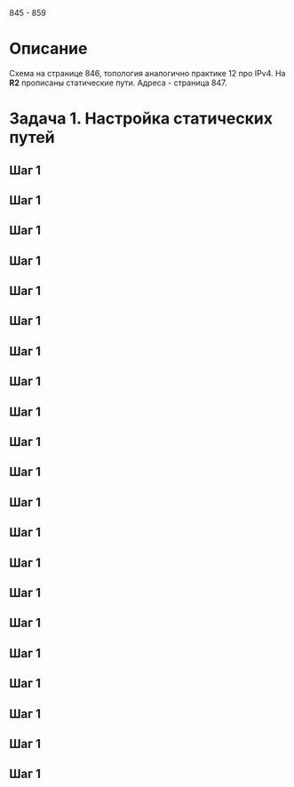 845 - 859

# Описание
Схема на странице 846, топология аналогично практике 12 про IPv4. На **R2** прописаны статические пути. Адреса - страница 847. 

# Задача 1. Настройка статических путей

## Шаг 1


## Шаг 1
## Шаг 1
## Шаг 1
## Шаг 1
## Шаг 1
## Шаг 1
## Шаг 1
## Шаг 1
## Шаг 1
## Шаг 1
## Шаг 1
## Шаг 1
## Шаг 1
## Шаг 1
## Шаг 1
## Шаг 1
## Шаг 1
## Шаг 1
## Шаг 1
## Шаг 1

